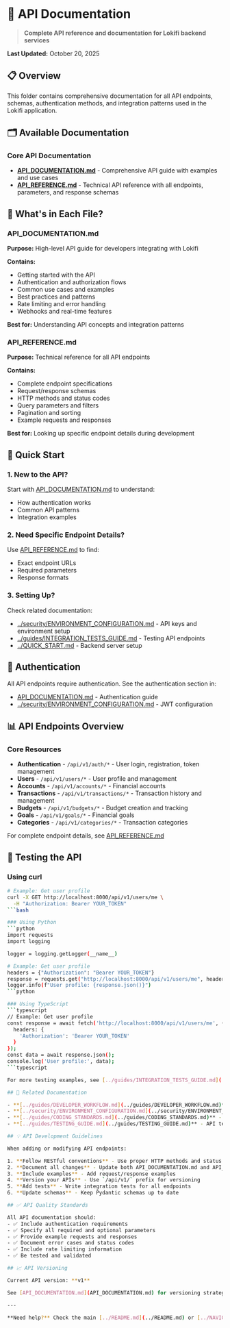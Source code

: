 # 📡 API Documentation

> **Complete API reference and documentation for Lokifi backend services**

**Last Updated:** October 20, 2025

## 📋 Overview

This folder contains comprehensive documentation for all API endpoints, schemas, authentication methods, and integration patterns used in the Lokifi application.

## 🗂️ Available Documentation

### Core API Documentation

- **[API_DOCUMENTATION.md](API_DOCUMENTATION.md)** - Comprehensive API guide with examples and use cases
- **[API_REFERENCE.md](API_REFERENCE.md)** - Technical API reference with all endpoints, parameters, and response schemas

## 🎯 What's in Each File?

### API_DOCUMENTATION.md
**Purpose:** High-level API guide for developers integrating with Lokifi

**Contains:**
- Getting started with the API
- Authentication and authorization flows
- Common use cases and examples
- Best practices and patterns
- Rate limiting and error handling
- Webhooks and real-time features

**Best for:** Understanding API concepts and integration patterns

### API_REFERENCE.md
**Purpose:** Technical reference for all API endpoints

**Contains:**
- Complete endpoint specifications
- Request/response schemas
- HTTP methods and status codes
- Query parameters and filters
- Pagination and sorting
- Example requests and responses

**Best for:** Looking up specific endpoint details during development

## 🚀 Quick Start

### 1. New to the API?
Start with [API_DOCUMENTATION.md](API_DOCUMENTATION.md) to understand:
- How authentication works
- Common API patterns
- Integration examples

### 2. Need Specific Endpoint Details?
Use [API_REFERENCE.md](API_REFERENCE.md) to find:
- Exact endpoint URLs
- Required parameters
- Response formats

### 3. Setting Up?
Check related documentation:
- [../security/ENVIRONMENT_CONFIGURATION.md](../security/ENVIRONMENT_CONFIGURATION.md) - API keys and environment setup
- [../guides/INTEGRATION_TESTS_GUIDE.md](../guides/INTEGRATION_TESTS_GUIDE.md) - Testing API endpoints
- [../QUICK_START.md](../QUICK_START.md) - Backend server setup

## 🔐 Authentication

All API endpoints require authentication. See the authentication section in:
- [API_DOCUMENTATION.md](API_DOCUMENTATION.md) - Authentication guide
- [../security/ENVIRONMENT_CONFIGURATION.md](../security/ENVIRONMENT_CONFIGURATION.md) - JWT configuration

## 📊 API Endpoints Overview

### Core Resources
- **Authentication** - `/api/v1/auth/*` - User login, registration, token management
- **Users** - `/api/v1/users/*` - User profile and management
- **Accounts** - `/api/v1/accounts/*` - Financial accounts
- **Transactions** - `/api/v1/transactions/*` - Transaction history and management
- **Budgets** - `/api/v1/budgets/*` - Budget creation and tracking
- **Goals** - `/api/v1/goals/*` - Financial goals
- **Categories** - `/api/v1/categories/*` - Transaction categories

For complete endpoint details, see [API_REFERENCE.md](API_REFERENCE.md)

## 🧪 Testing the API

### Using curl
```bash
# Example: Get user profile
curl -X GET http://localhost:8000/api/v1/users/me \
  -H "Authorization: Bearer YOUR_TOKEN"
```bash

### Using Python
```python
import requests
import logging

logger = logging.getLogger(__name__)

# Example: Get user profile
headers = {"Authorization": "Bearer YOUR_TOKEN"}
response = requests.get("http://localhost:8000/api/v1/users/me", headers=headers)
logger.info(f"User profile: {response.json()}")
```python

### Using TypeScript
```typescript
// Example: Get user profile
const response = await fetch('http://localhost:8000/api/v1/users/me', {
  headers: {
    'Authorization': 'Bearer YOUR_TOKEN'
  }
});
const data = await response.json();
console.log('User profile:', data);
```typescript

For more testing examples, see [../guides/INTEGRATION_TESTS_GUIDE.md](../guides/INTEGRATION_TESTS_GUIDE.md)

## 🔗 Related Documentation

- **[../guides/DEVELOPER_WORKFLOW.md](../guides/DEVELOPER_WORKFLOW.md)** - Development workflow including API development
- **[../security/ENVIRONMENT_CONFIGURATION.md](../security/ENVIRONMENT_CONFIGURATION.md)** - Environment variables and API configuration
- **[../guides/CODING_STANDARDS.md](../guides/CODING_STANDARDS.md)** - API design standards
- **[../guides/TESTING_GUIDE.md](../guides/TESTING_GUIDE.md)** - API testing guide

## 💡 API Development Guidelines

When adding or modifying API endpoints:

1. **Follow RESTful conventions** - Use proper HTTP methods and status codes
2. **Document all changes** - Update both API_DOCUMENTATION.md and API_REFERENCE.md
3. **Include examples** - Add request/response examples
4. **Version your APIs** - Use `/api/v1/` prefix for versioning
5. **Add tests** - Write integration tests for all endpoints
6. **Update schemas** - Keep Pydantic schemas up to date

## ✅ API Quality Standards

All API documentation should:
- ✅ Include authentication requirements
- ✅ Specify all required and optional parameters
- ✅ Provide example requests and responses
- ✅ Document error cases and status codes
- ✅ Include rate limiting information
- ✅ Be tested and validated

## 📈 API Versioning

Current API version: **v1**

See [API_DOCUMENTATION.md](API_DOCUMENTATION.md) for versioning strategy and migration guides.

---

**Need help?** Check the main [../README.md](../README.md) or [../NAVIGATION_GUIDE.md](../NAVIGATION_GUIDE.md) for a complete documentation map.